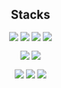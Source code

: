 <div align="center"> 
  
## Stacks
  
<img src="https://img.shields.io/badge/Javascript-F7DF1E?style=for-the-badge&logo=javaScript&logoColor=white"/></a>
<img src="https://img.shields.io/badge/html5-E34F26?style=for-the-badge&logo=html5&logoColor=white"></a>
<img src="https://img.shields.io/badge/css-1572B6?style=for-the-badge&logo=css3&logoColor=white"></a>
<img src="https://img.shields.io/badge/react-61DAFB?style=for-the-badge&logo=react&logoColor=black"></a>

<img src="https://img.shields.io/badge/node.js-339933?style=for-the-badge&logo=Node.js&logoColor=white"></a>
<img src="https://img.shields.io/badge/express-000000?style=for-the-badge&logo=express&logoColor=white"></a>

<img src="https://img.shields.io/badge/mysql-4479A1?style=for-the-badge&logo=mysql&logoColor=white"></a></a>
<img src="https://img.shields.io/badge/java-007396?style=for-the-badge&logo=java&logoColor=white"></a>
<img src="https://img.shields.io/badge/github-181717?style=for-the-badge&logo=github&logoColor=white"></a>
</div>
